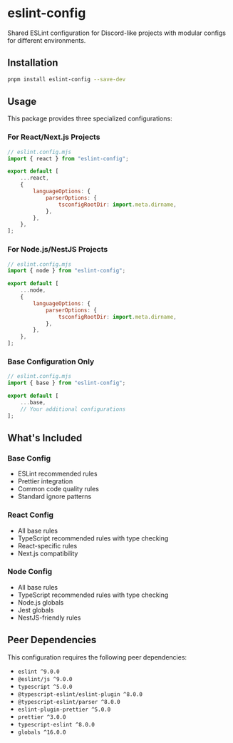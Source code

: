# eslint-config

Shared ESLint configuration for Discord-like projects with modular configs for different environments.

## Installation

```bash
pnpm install eslint-config --save-dev
```

## Usage

This package provides three specialized configurations:

### For React/Next.js Projects

```javascript
// eslint.config.mjs
import { react } from "eslint-config";

export default [
    ...react,
    {
        languageOptions: {
            parserOptions: {
                tsconfigRootDir: import.meta.dirname,
            },
        },
    },
];
```

### For Node.js/NestJS Projects

```javascript
// eslint.config.mjs
import { node } from "eslint-config";

export default [
    ...node,
    {
        languageOptions: {
            parserOptions: {
                tsconfigRootDir: import.meta.dirname,
            },
        },
    },
];
```

### Base Configuration Only

```javascript
// eslint.config.mjs
import { base } from "eslint-config";

export default [
    ...base,
    // Your additional configurations
];
```

## What's Included

### Base Config

- ESLint recommended rules
- Prettier integration
- Common code quality rules
- Standard ignore patterns

### React Config

- All base rules
- TypeScript recommended rules with type checking
- React-specific rules
- Next.js compatibility

### Node Config

- All base rules
- TypeScript recommended rules with type checking
- Node.js globals
- Jest globals
- NestJS-friendly rules

## Peer Dependencies

This configuration requires the following peer dependencies:

- `eslint ^9.0.0`
- `@eslint/js ^9.0.0`
- `typescript ^5.0.0`
- `@typescript-eslint/eslint-plugin ^8.0.0`
- `@typescript-eslint/parser ^8.0.0`
- `eslint-plugin-prettier ^5.0.0`
- `prettier ^3.0.0`
- `typescript-eslint ^8.0.0`
- `globals ^16.0.0`
